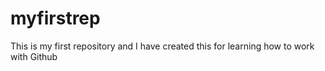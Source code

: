 # myfirstrep
This is my first repository and I have created this for learning how to work with Github
